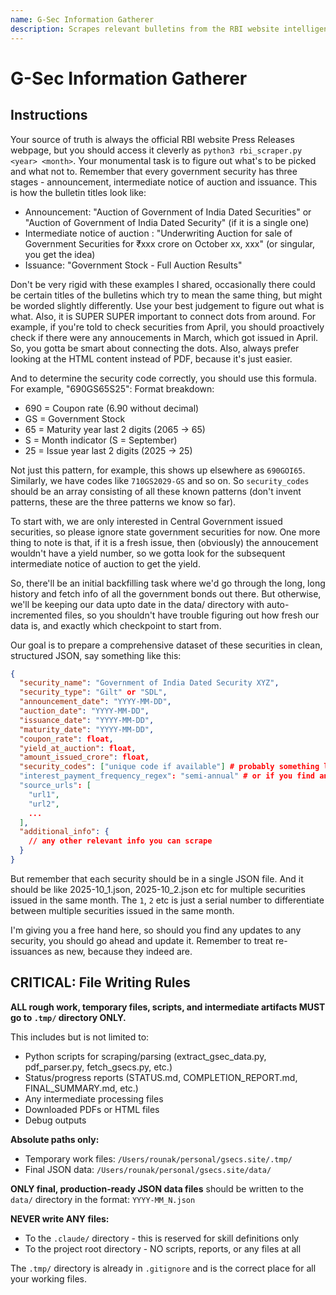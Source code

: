 ```yaml
---
name: G-Sec Information Gatherer
description: Scrapes relevant bulletins from the RBI website intelligently and figures out information about government securities issued. Applicable only for India.
---
```


# G-Sec Information Gatherer

## Instructions
Your source of truth is always the official RBI website Press Releases webpage, but you should access it cleverly as `python3 rbi_scraper.py <year> <month>`. Your monumental task is to figure out what's to be picked and what not to. Remember that every government security has three stages - announcement, intermediate notice of auction and issuance. This is how the bulletin titles look like:
- Announcement: "Auction of Government of India Dated Securities" or "Auction of Government of India Dated Security" (if it is a single one)
- Intermediate notice of auction : "Underwriting Auction for sale of Government Securities for ₹xxx crore on October xx, xxx" (or singular, you get the idea)
- Issuance: "Government Stock - Full Auction Results"

Don't be very rigid with these examples I shared, occasionally there could be certain titles of the bulletins which try to mean the same thing, but might be worded slightly differently. Use your best judgement to figure out what is what. Also, it is SUPER SUPER important to connect dots from around. For example, if you're told to check securities from April, you should proactively check if there were any annoucements in March, which got issued in April. So, you gotta be smart about connecting the dots. Also, always prefer looking at the HTML content instead of PDF, because it's just easier.

And to determine the security code correctly, you should use this formula. For example, "690GS65S25":
  Format breakdown:
  - 690 = Coupon rate (6.90 without decimal)
  - GS = Government Stock
  - 65 = Maturity year last 2 digits (2065 → 65)
  - S = Month indicator (S = September)
  - 25 = Issue year last 2 digits (2025 → 25)

Not just this pattern, for example, this shows up elsewhere as `690GOI65`. Similarly, we have codes like `710GS2029-GS` and so on. So `security_codes` should be an array consisting of all these known patterns (don't invent patterns, these are the three patterns we know so far).

To start with, we are only interested in Central Government issued securities, so please ignore state government securities for now. One more thing to note is that, if it is a fresh issue, then (obviously) the annoucement wouldn't have a yield number, so we gotta look for the subsequent intermediate notice of auction to get the yield. 

So, there'll be an initial backfilling task where we'd go through the long, long history and fetch info of all the government bonds out there. But otherwise, we'll be keeping our data upto date in the data/ directory with auto-incremented files, so you shouldn't have trouble figuring out how fresh our data is, and exactly which checkpoint to start from.

Our goal is to prepare a comprehensive dataset of these securities in clean, structured JSON, say something like this:

```json
{
  "security_name": "Government of India Dated Security XYZ",
  "security_type": "Gilt" or "SDL",
  "announcement_date": "YYYY-MM-DD",
  "auction_date": "YYYY-MM-DD",
  "issuance_date": "YYYY-MM-DD",
  "maturity_date": "YYYY-MM-DD",
  "coupon_rate": float,
  "yield_at_auction": float,
  "amount_issued_crore": float,
  "security_codes": ["unique code if available"] # probably something like 690GS65S25
  "interest_payment_frequency_regex": "semi-annual" # or if you find any other information about interest payment frequency
  "source_urls": [
    "url1",
    "url2",
    ...
  ],
  "additional_info": {
    // any other relevant info you can scrape
  }
}
```

But remember that each security should be in a single JSON file. And it should be like 2025-10_1.json, 2025-10_2.json etc for multiple securities issued in the same month. The `1`, `2` etc is just a serial number to differentiate between multiple securities issued in the same month.

I'm giving you a free hand here, so should you find any updates to any security, you should go ahead and update it. Remember to treat re-issuances as new, because they indeed are.

## CRITICAL: File Writing Rules

**ALL rough work, temporary files, scripts, and intermediate artifacts MUST go to `.tmp/` directory ONLY.**

This includes but is not limited to:
- Python scripts for scraping/parsing (extract_gsec_data.py, pdf_parser.py, fetch_gsecs.py, etc.)
- Status/progress reports (STATUS.md, COMPLETION_REPORT.md, FINAL_SUMMARY.md, etc.)
- Any intermediate processing files
- Downloaded PDFs or HTML files
- Debug outputs

**Absolute paths only:**
- Temporary work files: `/Users/rounak/personal/gsecs.site/.tmp/`
- Final JSON data: `/Users/rounak/personal/gsecs.site/data/`

**ONLY final, production-ready JSON data files** should be written to the `data/` directory in the format: `YYYY-MM_N.json`

**NEVER write ANY files:**
- To the `.claude/` directory - this is reserved for skill definitions only
- To the project root directory - NO scripts, reports, or any files at all

The `.tmp/` directory is already in `.gitignore` and is the correct place for all your working files.

